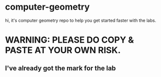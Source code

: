 # computer-geometry
hi, it's computer geometry repo to help you get started faster with the labs.

# WARNING: PLEASE DO COPY & PASTE AT YOUR OWN RISK.  
## I've already got the mark for the lab
